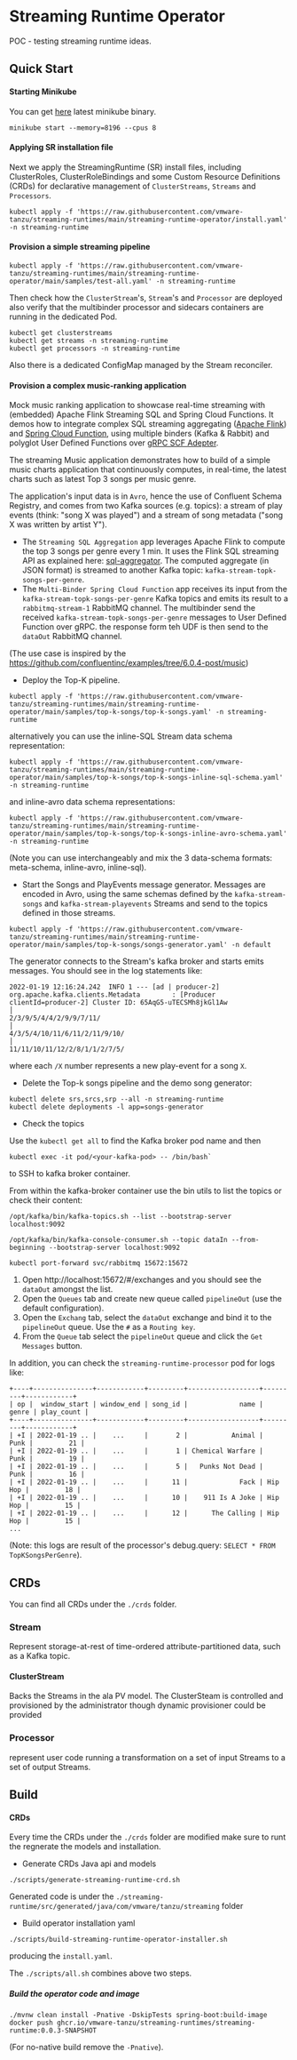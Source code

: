 # Streaming Runtime Operator
POC - testing streaming runtime ideas.

## Quick Start

#### Starting Minikube

You can get [here](https://kubernetes.io/docs/tasks/tools/#installation) latest minikube binary.

```shell
minikube start --memory=8196 --cpus 8
```

#### Applying SR installation file
Next we apply the StreamingRuntime (SR) install files, including ClusterRoles, 
ClusterRoleBindings and some Custom Resource Definitions (CRDs) for declarative management of 
`ClusterStreams`, `Streams` and `Processors`.

```shell
kubectl apply -f 'https://raw.githubusercontent.com/vmware-tanzu/streaming-runtimes/main/streaming-runtime-operator/install.yaml' -n streaming-runtime
```

#### Provision a simple streaming pipeline

```shell
kubectl apply -f 'https://raw.githubusercontent.com/vmware-tanzu/streaming-runtimes/main/streaming-runtime-operator/main/samples/test-all.yaml' -n streaming-runtime
```

Then check how the `ClusterStream`'s, `Stream`'s and `Processor` are deployed also verify that the multibinder processor
and sidecars containers are running in the dedicated Pod.

```shell
kubectl get clusterstreams
kubectl get streams -n streaming-runtime
kubectl get processors -n streaming-runtime
```

Also there is a dedicated ConfigMap managed by the Stream reconciler. 

#### Provision a complex music-ranking application
Mock music ranking application to showcase real-time streaming with (embedded) Apache Flink Streaming SQL and Spring Cloud Functions.
It demos how to integrate complex SQL streaming aggregating ([Apache Flink](https://nightlies.apache.org/flink/flink-docs-master/docs/dev/table/sql/queries/overview/))
and [Spring Cloud Function](https://spring.io/projects/spring-cloud-function), using multiple binders (Kafka & Rabbit) and polyglot User Defined Functions over [gRPC SCF Adepter](https://github.com/spring-cloud/spring-cloud-function/tree/main/spring-cloud-function-adapters/spring-cloud-function-grpc#two-operation-modes-clientserver).

The streaming Music application demonstrates how to build of a simple music charts application that continuously computes,
in real-time, the latest charts such as latest Top 3 songs per music genre.

The application's input data is in `Avro`, hence the use of Confluent Schema Registry, and comes from two Kafka sources (e.g. topics):
a stream of play events (think: "song X was played") and a stream of song metadata ("song X was written by artist Y").

* The `Streaming SQL Aggregation` app leverages Apache Flink to compute the top 3 songs per genre every 1 min.
  It uses the Flink SQL streaming API as explained here: [sql-aggregator](./sql-aggregator).
  The computed aggregate (in JSON format) is streamed to another Kafka topic: `kafka-stream-topk-songs-per-genre`.
* The `Multi-Binder Spring Cloud Function` app receives its input from the `kafka-stream-topk-songs-per-genre` Kafka topics and emits its result to a `rabbitmq-stream-1` RabbitMQ channel.
  The multibinder send the received `kafka-stream-topk-songs-per-genre` messages to User Defined Function over gRPC. the response form teh UDF is then send to the `dataOut` RabbitMQ channel.

(The use case is inspired by the https://github.com/confluentinc/examples/tree/6.0.4-post/music)


* Deploy the Top-K pipeline.
```shell
kubectl apply -f 'https://raw.githubusercontent.com/vmware-tanzu/streaming-runtimes/main/streaming-runtime-operator/main/samples/top-k-songs/top-k-songs.yaml' -n streaming-runtime
```
alternatively you can use the inline-SQL Stream data schema representation:
```shell
kubectl apply -f 'https://raw.githubusercontent.com/vmware-tanzu/streaming-runtimes/main/streaming-runtime-operator/main/samples/top-k-songs/top-k-songs-inline-sql-schema.yaml' -n streaming-runtime
```
and inline-avro data schema representations:
```shell
kubectl apply -f 'https://raw.githubusercontent.com/vmware-tanzu/streaming-runtimes/main/streaming-runtime-operator/main/samples/top-k-songs/top-k-songs-inline-avro-schema.yaml' -n streaming-runtime
```
(Note you can use interchangeably and mix the 3 data-schema formats: meta-schema, inline-avro, inline-sql).


* Start the Songs and PlayEvents message generator. Messages are encoded in Avro, using the same schemas defined 
  by the `kafka-stream-songs` and `kafka-stream-playevents` Streams and send to the topics defined in those streams.
```shell
kubectl apply -f 'https://raw.githubusercontent.com/vmware-tanzu/streaming-runtimes/main/streaming-runtime-operator/main/samples/top-k-songs/songs-generator.yaml' -n default
```
The generator connects to the Stream's kafka broker and starts emits messages. You should see in the log statements like:
```shell
2022-01-19 12:16:24.242  INFO 1 --- [ad | producer-2] org.apache.kafka.clients.Metadata        : [Producer clientId=producer-2] Cluster ID: 65AqG5-uTECSMh8jkGl1Aw                               │
2/3/9/5/4/4/2/9/9/7/11/                                                                                                                                                                          │
4/3/5/4/10/11/6/11/2/11/9/10/                                                                                                                                                                    │
11/11/10/11/12/2/8/1/1/2/7/5/
```
where each `/X` number represents a new play-event for a song `X`. 

* Delete the Top-k songs pipeline and the demo song generator:
```shell
kubectl delete srs,srcs,srp --all -n streaming-runtime 
kubectl delete deployments -l app=songs-generator
```

* Check the topics

Use the `kubectl get all` to find the Kafka broker pod name and then
```shell
kubectl exec -it pod/<your-kafka-pod> -- /bin/bash`
```
to SSH to kafka broker container.

From within the kafka-broker container use the bin utils to list the topics or check their content:

```shell
/opt/kafka/bin/kafka-topics.sh --list --bootstrap-server localhost:9092
```

```shell
/opt/kafka/bin/kafka-console-consumer.sh --topic dataIn --from-beginning --bootstrap-server localhost:9092
```

```shell
kubectl port-forward svc/rabbitmq 15672:15672
```

1. Open http://localhost:15672/#/exchanges and you should see the `dataOut` amongst the list.
2. Open the `Queues` tab and create new queue called `pipelineOut` (use the default configuration).
3. Open the `Exchang` tab, select the `dataOut` exchange and bind it to the `pipelineOut` queue.
   Use the `#` as a `Routing key`.
4. From the `Queue` tab select the `pipelineOut` queue and click the `Get Messages` button.

In addition, you can check the `streaming-runtime-processor` pod for logs like:
```shell
+----+---------------+------------+---------+------------------+---------+------------+
| op |  window_start | window_end | song_id |             name |   genre | play_count |
+----+---------------+------------+---------+------------------+---------+------------+
| +I | 2022-01-19 .. |    ...     |       2 |           Animal |    Punk |         21 |
| +I | 2022-01-19 .. |    ...     |       1 | Chemical Warfare |    Punk |         19 |
| +I | 2022-01-19 .. |    ...     |       5 |   Punks Not Dead |    Punk |         16 |
| +I | 2022-01-19 .. |    ...     |      11 |             Fack | Hip Hop |         18 |
| +I | 2022-01-19 .. |    ...     |      10 |    911 Is A Joke | Hip Hop |         15 |
| +I | 2022-01-19 .. |    ...     |      12 |      The Calling | Hip Hop |         15 |
...
```
(Note: this logs are result of the processor's debug.query: `SELECT * FROM TopKSongsPerGenre`).

## CRDs 

You can find all CRDs under the `./crds` folder.
### Stream
Represent storage-at-rest of time-ordered attribute-partitioned data, such as a Kafka topic.

#### ClusterStream
Backs the Streams in the ala PV model. The ClusterSteam is controlled and provisioned by the administrator 
though dynamic provisioner could be provided

### Processor
represent user code running a transformation on a set of input Streams to a set of output Streams. 


## Build

#### CRDs

Every time the CRDs under the `./crds` folder are modified make sure to runt the regnerate the models and installation.

* Generate CRDs Java api and models
```shell
./scripts/generate-streaming-runtime-crd.sh
```
Generated code is under the `./streaming-runtime/src/generated/java/com/vmware/tanzu/streaming` folder

* Build operator installation yaml
```shell
./scripts/build-streaming-runtime-operator-installer.sh
```
producing the `install.yaml`. 

The `./scripts/all.sh` combines above two steps.


##### Build the operator code and image

```shell
./mvnw clean install -Pnative -DskipTests spring-boot:build-image
docker push ghcr.io/vmware-tanzu/streaming-runtimes/streaming-runtime:0.0.3-SNAPSHOT
```
(For no-native build remove the `-Pnative`).
